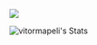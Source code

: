 
<p>
<img loading="lazy" src="http://img.shields.io/static/v1?label=STATUS&message=EM%20DESENVOLVIMENTO&color=GREEN&style=for-the-badge"/>
</p>

![vitormapeli's Stats](https://github-readme-stats.vercel.app/api?username=vitormapeli&theme=midnight-purple&show_icons=true&hide_border=true&count_private=true)

